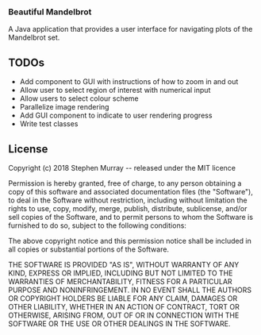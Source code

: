 ### Beautiful Mandelbrot

A Java application that provides a user interface for navigating plots of the Mandelbrot set.

## TODOs

* Add component to GUI with instructions of how to zoom in and out 
* Allow user to select region of interest with numerical input
* Allow users to select colour scheme
* Parallelize image rendering
* Add GUI component to indicate to user rendering progress
* Write test classes

## License

Copyright (c) 2018 Stephen Murray -- released under the MIT licence

Permission is hereby granted, free of charge, to any person obtaining a copy
of this software and associated documentation files (the "Software"), to deal
in the Software without restriction, including without limitation the rights
to use, copy, modify, merge, publish, distribute, sublicense, and/or sell
copies of the Software, and to permit persons to whom the Software is
furnished to do so, subject to the following conditions:

The above copyright notice and this permission notice shall be included in all
copies or substantial portions of the Software.

THE SOFTWARE IS PROVIDED "AS IS", WITHOUT WARRANTY OF ANY KIND, EXPRESS OR
IMPLIED, INCLUDING BUT NOT LIMITED TO THE WARRANTIES OF MERCHANTABILITY,
FITNESS FOR A PARTICULAR PURPOSE AND NONINFRINGEMENT. IN NO EVENT SHALL THE
AUTHORS OR COPYRIGHT HOLDERS BE LIABLE FOR ANY CLAIM, DAMAGES OR OTHER
LIABILITY, WHETHER IN AN ACTION OF CONTRACT, TORT OR OTHERWISE, ARISING FROM,
OUT OF OR IN CONNECTION WITH THE SOFTWARE OR THE USE OR OTHER DEALINGS IN THE
SOFTWARE.

